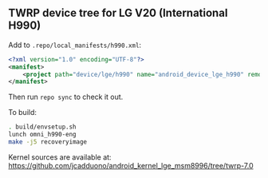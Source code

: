 ## TWRP device tree for LG V20 (International H990)

Add to `.repo/local_manifests/h990.xml`:

```xml
<?xml version="1.0" encoding="UTF-8"?>
<manifest>
	<project path="device/lge/h990" name="android_device_lge_h990" remote="TeamWin" revision="android-6.0" />
</manifest>
```

Then run `repo sync` to check it out.

To build:

```sh
. build/envsetup.sh
lunch omni_h990-eng
make -j5 recoveryimage
```

Kernel sources are available at: https://github.com/jcadduono/android_kernel_lge_msm8996/tree/twrp-7.0

